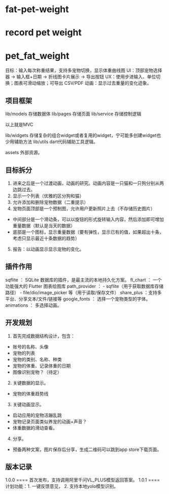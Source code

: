 # fat-pet-weight
record pet weight
=======
# pet_fat_weight
目标：输入每次称重结果，支持多宠物切换，显示体重曲线图
UI：顶部宠物选择器 → 输入框+日期 → 折线图卡片展示 → 导出按钮
UX：使用步进输入、单位切换；图表可滑动缩放；可导出 CSV/PDF
动画：显示过去重量的变化迹象。


## 项目框架
lib/models 存储数据体
lib/pages 存储页面
lib/service 存储控制逻辑

以上就是MVC

lib/widgets 存储复杂的组合widget或者复用的widget，宁可能多创建widget也少用辅助方法
lib/utils dart代码辅助工具逻辑。

assets 外部资源。

## 目标拆分
1. 进来之后是一个过渡动画，动画的研究。动画内容是一只猫和一只狗分别从两边跳过去。
2. 显示一个列表（优雅的区分狗和猫）
3. 允许添加和删除宠物数据（二重提示）
4. 宠物页面顶部是一个预制图，允许用户更新照片上去（不存储历史图片）
  - 中间部分是一个滑动条，可以以旋钮的形式旋转输入内容，然后添加即可增加重量数据（默认是当天的数据）
  - 底部是一个图标，显示重量数据（要有弹性，显示已有的值，如果超出十条，考虑只显示最近十条数据的趋势）
5. 报告：以动画显示显示宠物的变化。

## 插件作用
sqflite  ： SQLite 数据库的插件，是最主流的本地持久化方案。
fl_chart ： 一个功能强大的 Flutter 图表绘图库
path_provider ：
    - sqflite（用于获取数据库存储路径）
    - file/dio/image_picker 等（用于读取/保存文件）
share_plus ：支持多平台、分享文本/文件/链接等
google_fonts ： 选择一个宠物类型的字体。
animations ： 多选择动画。


## 开发规划
1. 首先完成数据结构设计，包含：
  - 账号的名称、头像
  - 宠物的列表
  - 宠物的类别、名称、种类
  - 宠物的体重、记录体重的日期
  - 图像识别宠物？（待定）

2. 关键数据的显示。
  - 宠物的体重趋势线

3. 关键动画显示。
  - 启动应用的宠物活蹦乱跳
  - 宠物记录页面类似养宠的动画+声音？
  - 体重数据的滑动查看。

4. 分享。
  - 预备两种文案，图片保存后分享，生成二维码可以跳到app store下载页面。


## 版本记录
1.0.0  ====  首次发布，支持调用阿里千问VL_PLUS模型返回答案。
1.0.1  ====  计划功能：1. 一键反馈意见， 2. 支持本地yolo模型识别。